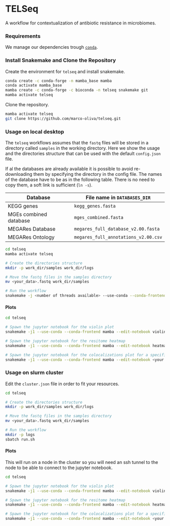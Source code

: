 # TELSeq
A workflow for contextualization of antibiotic resistance in microbiomes.

### Requirements 
We manage our dependencies trough [`conda`](https://docs.conda.io/projects/conda/en/latest/user-guide/install/index.html).

### Install Snakemake and Clone the Repository

Create the environment for `telseq` and install snakemake.

```bash
conda create -c conda-forge -n mamba_base mamba
conda activate mamba_base
mamba create -c conda-forge -c bioconda -n telseq snakemake git
mamba activate telseq
```

Clone the repository.

```bash
mamba activate telseq
git clone https://github.com/marco-oliva/telseq.git
```

### Usage on local desktop

The `telseq` workflows assumes that the `fastq` files will be stored in a directory called `samples` in the working directory. Here we show the usage and the directories structure that can be used with the default `config.json` file.

If al the databases are already available it is possible to avoid re-downloading them by specifying the directory in the config file. The names of the database have to be as in the following table. There is no need to copy them, a soft link is sufficient (`ln -s`).

| Database               | File name in `DATABASES_DIR`         |
|------------------------|--------------------------------------|
| KEGG genes             | `kegg_genes.fasta`                   |
| MGEs combined database | `mges_combined.fasta`                |
| MEGARes Database       | `megares_full_database_v2.00.fasta`  |
| MEGARes Ontology       | `megares_full_annotations_v2.00.csv` |



```bash
cd telseq
mamba activate telseq

# Create the directories structure
mkdir -p work_dir/samples work_dir/logs 

# Move the fastq files in the samples directory
mv <your_data>.fastq work_dir/samples

# Run the workflow
snakemake -j <number of threads available> --use-conda --conda-frontend mamba
```

#### Plots
```bash
cd telseq

# Spawn the jupyter notebook for the violin plot
snakemake -j1 --use-conda --conda-frontend mamba --edit-notebook violin_plot_all_samples.pdf

# Spawn the jupyter notebook for the resitome heatmap
snakemake -j1 --use-conda --conda-frontend mamba --edit-notebook heatmap_all_samples.pdf

# Spawn the jupyter notebook for the colocalizations plot for a specific sample
snakemake -j1 --use-conda --conda-frontend mamba --edit-notebook <your sample name>_colocalizations_plot.pdf"
```

### Usage on slurm cluster

Edit the `cluster.json` file in order to fit your resources.

```bash
cd telseq

# Create the directories structure
mkdir -p work_dir/samples work_dir/logs 

# Move the fastq files in the samples directory
mv <your_data>.fastq work_dir/samples

# Run the workflow
mkdir -p logs
sbatch run.sh
```

#### Plots
This will run on a node in the cluster so you will need an ssh tunnel to the node to be able to connect to the jupyter notebook.

```bash
cd telseq

# Spawn the jupyter notebook for the violin plot
snakemake -j1 --use-conda --conda-frontend mamba --edit-notebook violin_plot_all_samples.pdf

# Spawn the jupyter notebook for the resitome heatmap
snakemake -j1 --use-conda --conda-frontend mamba --edit-notebook heatmap_all_samples.pdf

# Spawn the jupyter notebook for the colocalizations plot for a specific sample
snakemake -j1 --use-conda --conda-frontend mamba --edit-notebook <your sample name>_colocalizations_plot.pdf
```

